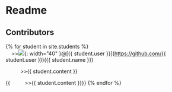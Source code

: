 # Readme 
## Contributors

{% for student in site.students %} <br />
&nbsp;&nbsp;&nbsp;&nbsp;>><img src="{{ student.image }}">{: width="40" }@[{{ student.user }}](https://github.com/{{ student.user }})({{ student.name }})

<p>&nbsp;&nbsp;&nbsp;&nbsp;&nbsp;&nbsp;&nbsp;&nbsp;&nbsp;&nbsp;>>{{ student.content }}</p>
{{&nbsp;&nbsp;&nbsp;&nbsp;&nbsp;&nbsp;&nbsp;&nbsp;&nbsp;&nbsp;>>{{ student.content }}}}
{% endfor %}
